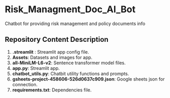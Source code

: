 # Risk_Managment_Doc_AI_Bot
Chatbot for providing risk management and policy documents info

## Repository Content Description
1) **.streamlit** : Streamlit app config file.
2) **Assets**: Datasets and images for app.
3) **all-MiniLM-L6-v2**: Sentence transformer model files.
4) **app.py**: Streamlit app.
5) **chatbot_utils.py**: Chatbit utility functions and prompts.
6) **gsheets-project-458606-526d0637c909.json**: Google sheets json for connection.
7) **requirements.txt**: Dependencies file.
